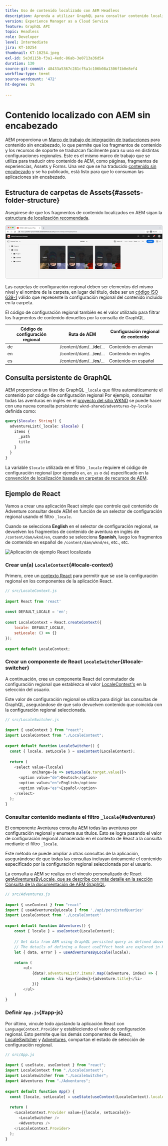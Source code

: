 ```yaml
---
title: Uso de contenido localizado con AEM Headless
description: Aprenda a utilizar GraphQL para consultar contenido localizado en AEM.
version: Experience Manager as a Cloud Service
feature: GraphQL API
topic: Headless
role: Developer
level: Intermediate
jira: KT-10254
thumbnail: KT-10254.jpeg
exl-id: 5e3d115b-f3a1-4edc-86ab-3e0713a36d54
duration: 130
source-git-commit: 48433a5367c281cf5a1c106b08a1306f1b0e8ef4
workflow-type: tm+mt
source-wordcount: '472'
ht-degree: 1%

---
```


# Contenido localizado con AEM sin encabezado

AEM proporciona un [Marco de trabajo de integración de traducciones](https://experienceleague.adobe.com/docs/experience-manager-cloud-service/content/sites/administering/reusing-content/translation/integration-framework.html) para contenido sin encabezado, lo que permite que los fragmentos de contenido y los recursos de soporte se traduzcan fácilmente para su uso en distintas configuraciones regionales. Este es el mismo marco de trabajo que se utiliza para traducir otro contenido de AEM, como páginas, fragmentos de experiencias, Assets y Forms. Una vez que se ha traducido [contenido sin encabezado](https://experienceleague.adobe.com/docs/experience-manager-cloud-service/content/headless/journeys/translation/overview.html?lang=es) y se ha publicado, está listo para que lo consuman las aplicaciones sin encabezado.

## Estructura de carpetas de Assets{#assets-folder-structure}

Asegúrese de que los fragmentos de contenido localizados en AEM sigan la [estructura de localización recomendada](https://experienceleague.adobe.com/docs/experience-manager-cloud-service/content/headless/journeys/translation/getting-started.html#recommended-structure).

![Carpetas de recursos localizadas de AEM](./assets/localized-content/asset-folders.jpg)

Las carpetas de configuración regional deben ser elementos del mismo nivel y el nombre de la carpeta, en lugar del título, debe ser un [código ISO 639-1](https://en.wikipedia.org/wiki/List_of_ISO_639-1_codes) válido que represente la configuración regional del contenido incluido en la carpeta.

El código de configuración regional también es el valor utilizado para filtrar los fragmentos de contenido devueltos por la consulta de GraphQL.

| Código de configuración regional | Ruta de AEM | Configuración regional de contenido |
|--------------------------------|----------|----------|
| de | /content/dam/.../**de**/... | Contenido en alemán |
| en | /content/dam/.../**en**/... | Contenido en inglés |
| es | /content/dam/.../**es**/... | Contenido en español |

## Consulta persistente de GraphQL

AEM proporciona un filtro de GraphQL `_locale` que filtra automáticamente el contenido por código de configuración regional Por ejemplo, consultar todas las aventuras en inglés en el [proyecto del sitio WKND](https://github.com/adobe/aem-guides-wknd) se puede hacer con una nueva consulta persistente `wknd-shared/adventures-by-locale` definida como:

```graphql
query($locale: String!) {
  adventureList(_locale: $locale) {
    items {      
      _path
      title
    }
  }
}
```

La variable `$locale` utilizada en el filtro `_locale` requiere el código de configuración regional (por ejemplo `en`, `en_us` o `de`) especificado en la [convención de localización basada en carpetas de recursos de AEM](#assets-folder-structure).

## Ejemplo de React

Vamos a crear una aplicación React simple que controle qué contenido de Adventure consultar desde AEM en función de un selector de configuración regional usando el filtro `_locale`.

Cuando se selecciona __English__ en el selector de configuración regional, se devuelven los fragmentos de contenido de aventura en inglés de `/content/dam/wknd/en`, cuando se selecciona __Spanish__, luego los fragmentos de contenido en español de `/content/dam/wknd/es`, etc., etc.

![Aplicación de ejemplo React localizada](./assets/localized-content/react-example.png)

### Crear un(a) `LocaleContext`{#locale-context}

Primero, cree un [contexto React](https://reactjs.org/docs/context.html) para permitir que se use la configuración regional en los componentes de la aplicación React.

```javascript
// src/LocaleContext.js

import React from 'react'

const DEFAULT_LOCALE = 'en';

const LocaleContext = React.createContext({
    locale: DEFAULT_LOCALE, 
    setLocale: () => {}
});

export default LocaleContext;
```

### Crear un componente de React `LocaleSwitcher`{#locale-switcher}

A continuación, cree un componente React del conmutador de configuración regional que establezca el valor [LocaleContext&#39;s](#locale-context) en la selección del usuario.

Este valor de configuración regional se utiliza para dirigir las consultas de GraphQL, asegurándose de que solo devuelven contenido que coincida con la configuración regional seleccionada.

```javascript
// src/LocaleSwitcher.js

import { useContext } from "react";
import LocaleContext from "./LocaleContext";

export default function LocaleSwitcher() {
  const { locale, setLocale } = useContext(LocaleContext);

  return (
    <select value={locale}
            onChange={e => setLocale(e.target.value)}>
      <option value="de">Deutsch</option>
      <option value="en">English</option>
      <option value="es">Español</option>
    </select>
  );
}
```

### Consultar contenido mediante el filtro `_locale`{#adventures}

El componente Aventuras consulta AEM todas las aventuras por configuración regional y enumera sus títulos. Esto se logra pasando el valor de configuración regional almacenado en el contexto de React a la consulta mediante el filtro `_locale`.

Este método se puede ampliar a otras consultas de la aplicación, asegurándose de que todas las consultas incluyan únicamente el contenido especificado por la configuración regional seleccionada por el usuario.

La consulta a AEM se realiza en el vínculo personalizado de React [getAdventuresByLocale, que se describe con más detalle en la sección Consulta de la documentación de AEM GraphQL](./aem-headless-sdk.md).

```javascript
// src/Adventures.js

import { useContext } from "react"
import { useAdventuresByLocale } from './api/persistedQueries'
import LocaleContext from './LocaleContext'

export default function Adventures() {
    const { locale } = useContext(LocaleContext);

    // Get data from AEM using GraphQL persisted query as defined above 
    // The details of defining a React useEffect hook are explored in How to > AEM Headless SDK
    let { data, error } = useAdventuresByLocale(locale);

    return (
        <ul>
            {data?.adventureList?.items?.map((adventure, index) => { 
                return <li key={index}>{adventure.title}</li>
            })}
        </ul>
    )
}
```

### Definir `App.js`{#app-js}

Por último, vincule todo ajustando la aplicación React con `LanguageContext.Provider` y estableciendo el valor de configuración regional. Esto permite que los demás componentes de React, [LocaleSwitcher](#locale-switcher) y [Adventures](#adventures), compartan el estado de selección de configuración regional.

```javascript
// src/App.js

import { useState, useContext } from "react";
import LocaleContext from "./LocaleContext";
import LocaleSwitcher from "./LocaleSwitcher";
import Adventures from "./Adventures";

export default function App() {
  const [locale, setLocale] = useState(useContext(LocaleContext).locale);

  return (
    <LocaleContext.Provider value={{locale, setLocale}}>
      <LocaleSwitcher />
      <Adventures />
    </LocaleContext.Provider>
  );
}
```
